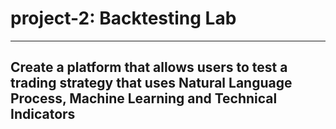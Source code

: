 # project-2: Backtesting Lab
---
## Create a platform that allows users to test a trading strategy that uses Natural Language Process, Machine Learning and Technical Indicators

##
